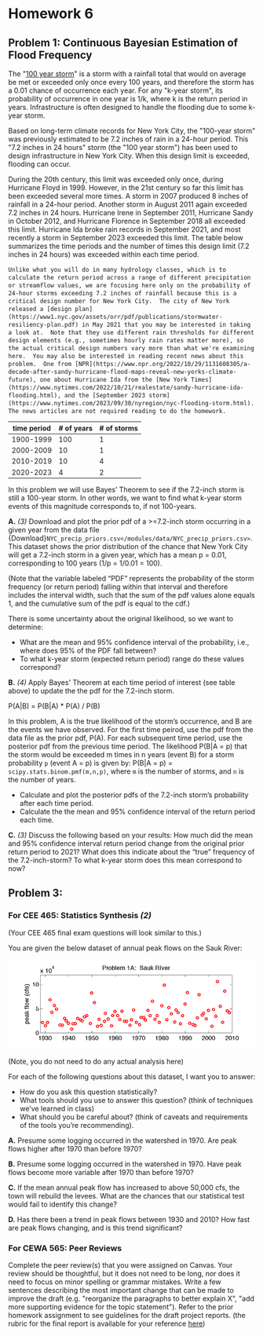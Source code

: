 # Homework 6

## Problem 1: Continuous Bayesian Estimation of Flood Frequency

The "[100 year storm](https://en.wikipedia.org/wiki/100-year_flood)" is a storm with a rainfall total that would on average be met or exceeded only once every 100 years, and therefore the storm has a 0.01 chance of occurrence each year. For any "k-year storm", its probability of occurrence in one year is 1/k, where k is the return period in years. Infrastructure is often designed to handle the flooding due to some k-year storm.
 
Based on long-term climate records for New York City, the "100-year storm" was previously estimated to be 7.2 inches of rain in a 24-hour period. This "7.2 inches in 24 hours" storm (the "100 year storm") has been used to design infrastructure in New York City. When this design limit is exceeded, flooding can occur.

During the 20th century, this limit was exceeded only once, during Hurricane Floyd in 1999. However, in the 21st century so far this limit has been exceeded several more times. A storm in 2007 produced 8 inches of rainfall in a 24-hour period. Another storm in August 2011 again exceeded 7.2 inches in 24 hours. Hurricane Irene in September 2011, Hurricane Sandy in October 2012, and Hurricane Florence in September 2018 all exceeded this limit. Hurricane Ida broke rain records in September 2021, and most recently a storm in September 2023 exceeded this limit. The table below summarizes the time periods and the number of times this design limit (7.2 inches in 24 hours) was exceeded within each time period.

```{note}
Unlike what you will do in many hydrology classes, which is to calculate the return period across a range of different precipitation or streamflow values, we are focusing here only on the probability of 24-hour storms exceeding 7.2 inches of rainfall because this is a critical design number for New York City.  The city of New York released a [design plan](https://www1.nyc.gov/assets/orr/pdf/publications/stormwater-resiliency-plan.pdf) in May 2021 that you may be interested in taking a look at.  Note that they use different rain thresholds for different design elements (e.g., sometimes hourly rain rates matter more), so the actual critical design numbers vary more than what we're examining here.  You may also be interested in reading recent news about this problem.  One from [NPR](https://www.npr.org/2022/10/29/1131608305/a-decade-after-sandy-hurricane-flood-maps-reveal-new-yorks-climate-future), one about Hurricane Ida from the [New York Times](https://www.nytimes.com/2022/10/21/realestate/sandy-hurricane-ida-flooding.html), and the [September 2023 storm](https://www.nytimes.com/2023/09/30/nyregion/nyc-flooding-storm.html). The news articles are not required reading to do the homework.
```

| time period | # of years | # of storms |
| --- | --- | --- |
| 1900-1999 | 100 | 1 |
| 2000-2009 | 10 | 1 |
| 2010-2019 | 10 | 4 |
| 2020-2023 | 4  | 2 |

In this problem we will use Bayes’ Theorem to see if the 7.2-inch storm is still a 100-year storm. In other words, we want to find what k-year storm events of this magnitude corresponds to, if not 100-years.

 **A.** *(3)* Download and plot the prior pdf of a >=7.2-inch storm occurring in a given year from the data file {Download}`NYC_precip_priors.csv</modules/data/NYC_precip_priors.csv>`. This dataset shows the prior distribution of the chance that New York City will get a 7.2-inch storm in a given year, which has a mean p = 0.01, corresponding to 100 years (1/p = 1/0.01 = 100). 
 
(Note that the variable labeled “PDF” represents the probability of the storm frequency (or return period) falling within that interval and therefore includes the interval width, such that the sum of the pdf values alone equals 1, and the cumulative sum of the pdf is equal to the cdf.)
 
There is some uncertainty about the original likelihood, so we want to determine: 
   - What are the mean and 95% confidence interval of the probability, i.e., where does 95% of the PDF fall between? 
   - To what k-year storm (expected return period) range do these values correspond?

**B.** *(4)* Apply Bayes' Theorem at each time period of interest (see table above) to update the the pdf for the 7.2-inch storm.

P(A\|B) = P(B\|A) * P(A) / P(B)
 
In this problem, A is the true likelihood of the storm’s occurrence, and B are the events we have observed. For the first time peirod, use the pdf from the data file as the prior pdf, P(A). For each subsequent time period, use the posterior pdf from the previous time period. The likelihood P(B\|A = p) that the storm would be exceeded m times in n years (event B) for a storm probability `p` (event A = p) is given by: P(B\|A = p) =  `scipy.stats.binom.pmf(m,n,p)`, where `m` is the number of storms, and `n` is the number of years.
   - Calculate and plot the posterior pdfs of the 7.2-inch storm’s probability after each time period.
   - Calculate the the mean and 95% confidence interval of the return period each time.
    
 **C.** *(3)* Discuss the following based on your results: How much did the mean and 95% confidence interval return period change from the original prior return period to 2021? What does this indicate about the “true” frequency of the 7.2-inch-storm? To what k-year storm does this mean correspond to now?


## Problem 3: 

### For CEE 465: Statistics Synthesis *(2)*

(Your CEE 465 final exam questions will look similar to this.)

You are given the below dataset of annual peak flows on the Sauk River: 

![Sauk River Plot](sauk-river-plot.png)

(Note, you do not need to do any actual analysis here)

For each of the following questions about this dataset, I want you to answer:
 - How do you ask this question statistically? 
 - What tools should you use to answer this question? (think of techniques we’ve learned in class)
 - What should you be careful about? (think of caveats and requirements of the tools you’re recommending).

 **A.** Presume some logging occurred in the watershed in 1970. Are peak flows higher after 1970 than before 1970?
 
 **B.** Presume some logging occurred in the watershed in 1970. Have peak flows become more variable after 1970 than before 1970?
 
 **C.** If the mean annual peak flow has increased to above 50,000 cfs, the town will rebuild the levees. What are the chances that our statistical test would fail to identify this change?
 
 **D.** Has there been a trend in peak flows between 1930 and 2010? How fast are peak flows changing, and is this trend significant?
 
 ### For CEWA 565: Peer Reviews

Complete the peer review(s) that you were assigned on Canvas. Your review should be thoughtful, but it does not need to be long, nor does it need to focus on minor spelling or grammar mistakes. Write a few sentences describing the most important change that can be made to improve the draft (e.g. "reorganize the paragraphs to better explain X", "add more supporting evidence for the topic statement"). Refer to the prior homework assignment to see guidelines for the draft project reports. (the rubric for the final report is available for your reference [here](/overview/b-project.md))